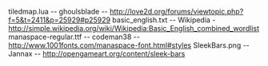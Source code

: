 tiledmap.lua -- ghoulsblade -- http://love2d.org/forums/viewtopic.php?f=5&t=2411&p=25929#p25929
basic_english.txt -- Wikipedia - http://simple.wikipedia.org/wiki/Wikipedia:Basic_English_combined_wordlist
manaspace-regular.ttf -- codeman38 -- http://www.1001fonts.com/manaspace-font.html#styles
SleekBars.png -- Jannax -- http://opengameart.org/content/sleek-bars
